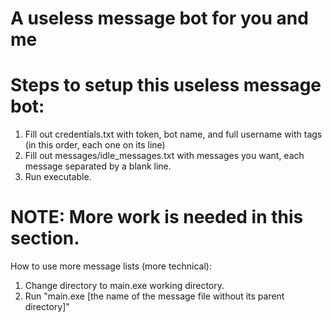 # A useless message bot for you and me

# Steps to setup this useless message bot:
1. Fill out credentials.txt with token, bot name, and full username with tags (in this order, each one on its line)
2. Fill out messages/idle_messages.txt with messages you want, each message separated by a blank line. 
3. Run executable.

# NOTE: More work is needed in this section.
How to use more message lists (more technical):
1. Change directory to main.exe working directory.
2. Run "main.exe [the name of the message file without its parent directory]"

